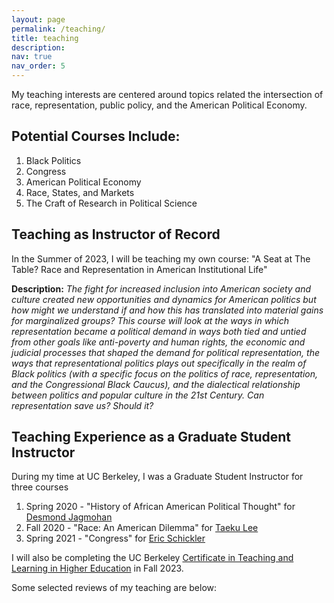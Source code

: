 ```yaml
---
layout: page
permalink: /teaching/
title: teaching
description: 
nav: true
nav_order: 5
---
```


My teaching interests are centered around topics related the intersection of race, representation, public policy, and the American Political Economy.  

## Potential Courses Include: 
1. Black Politics
2. Congress
3. American Political Economy
4. Race, States, and Markets
5. The Craft of Research in Political Science

## Teaching as Instructor of Record
In the Summer of 2023, I will be teaching my own course: "A Seat at The Table? Race and Representation in American Institutional Life"

**Description:** *The fight for increased inclusion into American society and culture created new opportunities and dynamics for American politics but how might we understand if and how this has translated into material gains for marginalized groups? This course will look at the ways in which representation became a political demand in ways both tied and untied from other goals like anti-poverty and human rights, the economic and judicial processes that shaped the demand for political representation, the ways that representational politics plays out specifically in the realm of Black politics (with a specific focus on the politics of race, representation, and the Congressional Black Caucus), and the dialectical relationship between politics and popular culture in the 21st Century. Can representation save us? Should it?*
  
## Teaching Experience as a Graduate Student Instructor 
  During my time at UC Berkeley, I was a Graduate Student Instructor for three courses
1. Spring 2020 - "History of African American Political Thought" for [Desmond Jagmohan](https://polisci.berkeley.edu/people/person/desmond-jagmohan)
2. Fall 2020 - "Race: An American Dilemma" for [Taeku Lee](https://www.gov.harvard.edu/directory/taeku-lee/)
3. Spring 2021 - "Congress" for [Eric Schickler](https://polisci.berkeley.edu/people/person/eric-schickler)



I will also be completing the UC Berkeley [Certificate in Teaching and Learning in Higher Education](https://gsi.berkeley.edu/programs-services/certificate-program/) in Fall 2023. 

Some selected reviews of my teaching are below: 
